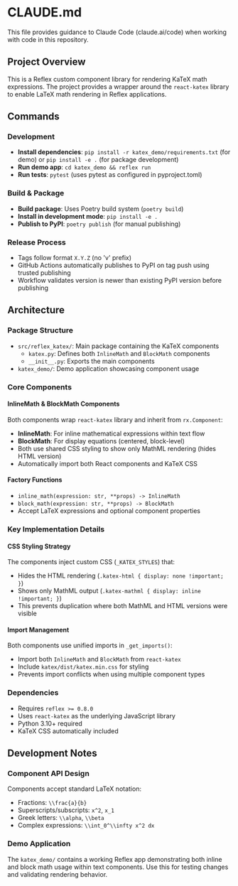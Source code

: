 # CLAUDE.md

This file provides guidance to Claude Code (claude.ai/code) when working with code in this repository.

## Project Overview

This is a Reflex custom component library for rendering KaTeX math expressions. The project provides a wrapper around the `react-katex` library to enable LaTeX math rendering in Reflex applications.

## Commands

### Development
- **Install dependencies**: `pip install -r katex_demo/requirements.txt` (for demo) or `pip install -e .` (for package development)
- **Run demo app**: `cd katex_demo && reflex run` 
- **Run tests**: `pytest` (uses pytest as configured in pyproject.toml)

### Build & Package
- **Build package**: Uses Poetry build system (`poetry build`)
- **Install in development mode**: `pip install -e .`
- **Publish to PyPI**: `poetry publish` (for manual publishing)

### Release Process
- Tags follow format `X.Y.Z` (no 'v' prefix)
- GitHub Actions automatically publishes to PyPI on tag push using trusted publishing
- Workflow validates version is newer than existing PyPI version before publishing

## Architecture

### Package Structure
- `src/reflex_katex/`: Main package containing the KaTeX components
  - `katex.py`: Defines both `InlineMath` and `BlockMath` components
  - `__init__.py`: Exports the main components
- `katex_demo/`: Demo application showcasing component usage

### Core Components

#### InlineMath & BlockMath Components
Both components wrap `react-katex` library and inherit from `rx.Component`:
- **InlineMath**: For inline mathematical expressions within text flow
- **BlockMath**: For display equations (centered, block-level)
- Both use shared CSS styling to show only MathML rendering (hides HTML version)
- Automatically import both React components and KaTeX CSS

#### Factory Functions
- `inline_math(expression: str, **props) -> InlineMath`
- `block_math(expression: str, **props) -> BlockMath`
- Accept LaTeX expressions and optional component properties

### Key Implementation Details

#### CSS Styling Strategy
The components inject custom CSS (`_KATEX_STYLES`) that:
- Hides the HTML rendering (`.katex-html { display: none !important; }`)
- Shows only MathML output (`.katex-mathml { display: inline !important; }`)
- This prevents duplication where both MathML and HTML versions were visible

#### Import Management
Both components use unified imports in `_get_imports()`:
- Import both `InlineMath` and `BlockMath` from `react-katex`
- Include `katex/dist/katex.min.css` for styling
- Prevents import conflicts when using multiple component types

### Dependencies
- Requires `reflex >= 0.8.0`
- Uses `react-katex` as the underlying JavaScript library
- Python 3.10+ required
- KaTeX CSS automatically included

## Development Notes

### Component API Design
Components accept standard LaTeX notation:
- Fractions: `\\frac{a}{b}`
- Superscripts/subscripts: `x^2`, `x_1`
- Greek letters: `\\alpha`, `\\beta`
- Complex expressions: `\\int_0^\\infty x^2 dx`

### Demo Application
The `katex_demo/` contains a working Reflex app demonstrating both inline and block math usage within text components. Use this for testing changes and validating rendering behavior.